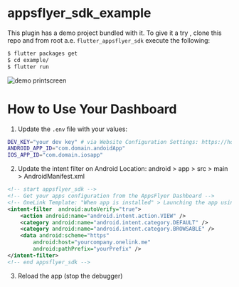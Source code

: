 # appsflyer_sdk_example

This plugin has a demo project bundled with it. To give it a try , clone this repo and from root a.e. `flutter_appsflyer_sdk` execute the following:

```bash
$ flutter packages get
$ cd example/
$ flutter run

```

![demo printscreen](assets/demo_example.png?raw=true)

# How to Use Your Dashboard

1. Update the `.env` file with your values:

```bash
DEV_KEY="your dev key" # via Website Configuration Settings: https://hq1.appsflyer.com/account/api-tokens
ANDROID_APP_ID="com.domain.andoidApp"
IOS_APP_ID="com.domain.iosapp"
```

2. Update the intent filter on Android
Location: android > app > src > main > AndroidManifest.xml

```xml
<!-- start appsflyer_sdk -->
<!-- Get your apps configuration from the AppsFlyer Dashboard --> 
<!-- OneLink Template: "When app is installed" > Launching the app using Android App Links > Save Changes -->
<intent-filter  android:autoVerify="true">
    <action android:name="android.intent.action.VIEW" />
    <category android:name="android.intent.category.DEFAULT" />
    <category android:name="android.intent.category.BROWSABLE" />
    <data android:scheme="https"
        android:host="yourcompany.onelink.me"
        android:pathPrefix="yourPrefix" /> 
</intent-filter>
<!-- end appsflyer_sdk -->
```

3. Reload the app (stop the debugger)